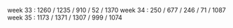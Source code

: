 week 33 : 1260 / 1235 / 910 / 52 / 1370
week 34 : 250 / 677 / 246 / 71 / 1087
week 35 : 1173 / 1371 / 1307 / 999 / 1074